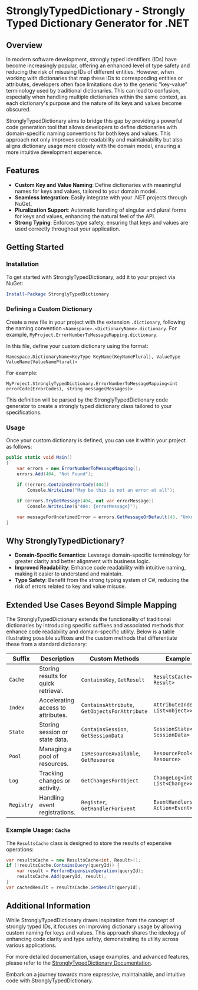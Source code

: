 # StronglyTypedDictionary - Strongly Typed Dictionary Generator for .NET

## Overview

In modern software development, strongly typed identifiers (IDs) have become increasingly popular, offering an enhanced level of type safety and reducing the risk of misusing IDs of different entities. However, when working with dictionaries that map these IDs to corresponding entities or attributes, developers often face limitations due to the generic "key-value" terminology used by traditional dictionaries. This can lead to confusion, especially when handling multiple dictionaries within the same context, as each dictionary's purpose and the nature of its keys and values become obscured.

StronglyTypedDictionary aims to bridge this gap by providing a powerful code generation tool that allows developers to define dictionaries with domain-specific naming conventions for both keys and values. This approach not only improves code readability and maintainability but also aligns dictionary usage more closely with the domain model, ensuring a more intuitive development experience.

## Features

- **Custom Key and Value Naming**: Define dictionaries with meaningful names for keys and values, tailored to your domain model.
- **Seamless Integration**: Easily integrate with your .NET projects through NuGet.
- **Pluralization Support**: Automatic handling of singular and plural forms for keys and values, enhancing the natural feel of the API.
- **Strong Typing**: Enforces type safety, ensuring that keys and values are used correctly throughout your application.

## Getting Started

### Installation

To get started with StronglyTypedDictionary, add it to your project via NuGet:

```powershell
Install-Package StronglyTypedDictionary
```

### Defining a Custom Dictionary

Create a new file in your project with the extension `.dictionary`, following the naming convention `<Namespace>.<DictionaryName>.dictionary`. For example, `MyProject.ErrorNumberToMessageMapping.dictionary`.

In this file, define your custom dictionary using the format:

```
Namespace.DictionaryName<KeyType KeyName(KeyNamePlural), ValueType ValueName(ValueNamePlural)>
```

For example:

```
MyProject.StronglyTypedDictionary.ErrorNumberToMessageMapping<int errorCode(ErrorCodes), string message(Messages)>
```

This definition will be parsed by the StronglyTypedDictionary code generator to create a strongly typed dictionary class tailored to your specifications.

### Usage

Once your custom dictionary is defined, you can use it within your project as follows:

```csharp
public static void Main()
{
    var errors = new ErrorNumberToMessageMapping();
    errors.Add(404, "Not Found");
    
    if (!errors.ContainsErrorCode(404))
        Console.WriteLine("May be this is not an error at all");

    if (errors.TryGetMessage(404, out var errorMessage))
        Console.WriteLine($"404: {errorMessage}");

    var messageForUndefinedError = errors.GetMessageOrDefault(43, "Unknown Error");
}
```

## Why StronglyTypedDictionary?

- **Domain-Specific Semantics**: Leverage domain-specific terminology for greater clarity and better alignment with business logic.
- **Improved Readability**: Enhance code readability with intuitive naming, making it easier to understand and maintain.
- **Type Safety**: Benefit from the strong typing system of C#, reducing the risk of errors related to key and value misuse.

## Extended Use Cases Beyond Simple Mapping

The StronglyTypedDictionary extends the functionality of traditional dictionaries by introducing specific suffixes and associated methods that enhance code readability and domain-specific utility. Below is a table illustrating possible suffixes and the custom methods that differentiate these from a standard dictionary:

| Suffix        | Description                          | Custom Methods                     | Example Class                       | Key Method Example                    |
|---------------|--------------------------------------|------------------------------------|-------------------------------------|---------------------------------------|
| `Cache`       | Storing results for quick retrieval. | `ContainsKey`, `GetResult`         | `ResultsCache<int, Result>`         | `if (resultsCache.ContainsQuery(id))` |
| `Index`       | Accelerating access to attributes.   | `ContainsAttribute`, `GetObjectsForAttribute` | `AttributeIndex<string, List<object>>` | `if (attributeIndex.ContainsAttribute(attrName))` |
| `State`       | Storing session or state data.       | `ContainsSession`, `GetSessionData`| `SessionState<string, SessionData>` | `if (sessionState.ContainsSession(sessionId))` |
| `Pool`        | Managing a pool of resources.        | `IsResourceAvailable`, `GetResource` | `ResourcePool<int, Resource>`       | `if (resourcePool.IsResourceAvailable(resourceId))` |
| `Log`         | Tracking changes or activity.        | `GetChangesForObject`              | `ChangeLog<int, List<Change>>`      | `changeLog.GetChangesForObject(objectId)` |
| `Registry`    | Handling event registrations.        | `Register`, `GetHandlerForEvent`   | `EventHandlers<string, Action<Event>>` | `eventHandlers.GetHandlerForEvent(eventType)` |

### Example Usage: `Cache`

The `ResultsCache` class is designed to store the results of expensive operations:

```csharp
var resultsCache = new ResultsCache<int, Result>();
if (!resultsCache.ContainsQuery(queryId)) {
    var result = PerformExpensiveOperation(queryId);
    resultsCache.Add(queryId, result);
}
var cachedResult = resultsCache.GetResult(queryId);
```



## Additional Information

While StronglyTypedDictionary draws inspiration from the concept of strongly typed IDs, it focuses on improving dictionary usage by allowing custom naming for keys and values. This approach shares the ideology of enhancing code clarity and type safety, demonstrating its utility across various applications.

For more detailed documentation, usage examples, and advanced features, please refer to the [StronglyTypedDictionary Documentation](#).

Embark on a journey towards more expressive, maintainable, and intuitive code with StronglyTypedDictionary.
